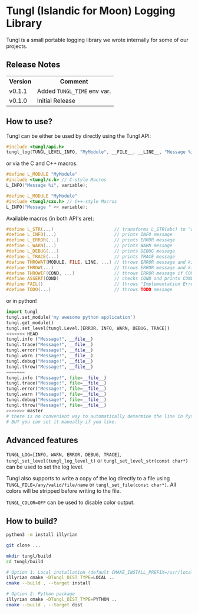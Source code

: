 # Tungl (Islandic for Moon) Logging Library

Tungl is a small portable logging library we wrote internally for some of our
projects.

## Release Notes
<table>
<tr><th>Version</th><th>Comment</th></tr>

<tr><td>v0.1.1</td><td>
Added <code>TUNGL_TIME</code> env var.
</td></tr>

<tr><td>v0.1.0</td><td>
Initial Release
</td></tr>

</table>

## How to use?
Tungl can be either be used by directly using the Tungl API:

```c
#include <tungl/api.h>
tungl_log(TUNGL_LEVEL_INFO, "MyModule", __FILE__, __LINE__, "Message %i", variable);
```

or via the C and C++ macros.

```c
#define L_MODULE "MyModule"
#include <tungl/c.h> // C-style Macros
L_INFO("Message %i", variable);
```

```c++
#define L_MODULE "MyModule"
#include <tungl/cxx.h> // C++-style Macros
L_INFO("Message " << variable);
```

Available macros (in both API's are):
```c++
#define L_STR(...)                       // transforms L_STR(abc) to "abc"
#define L_INFO(...)                      // prints INFO message
#define L_ERROR(...)                     // prints ERROR message
#define L_WARN(...)                      // prints WARN message
#define L_DEBUG(...)                     // prints DEBUG message
#define L_TRACE(...)                     // prints TRACE message
#define THROWAT(MODULE, FILE, LINE, ...) // throws ERROR message and kills the application, reporting FILE and LINE
#define THROW(...)                       // throws ERROR message and kills the application
#define THROWIF(COND, ...)               // throws ERROR message if COND is fulfilled
#define ASSERT(COND)                     // checks COND and prints COND if not successful
#define FAIL()                           // throws "Implementation Error"
#define TODO(...)                        // throws TODO message
```

or in python!
```python
import tungl
tungl.set_module('my awesome python application')
tungl.get_module()
tungl.set_level(tungl.Level.[ERROR, INFO, WARN, DEBUG, TRACE])
<<<<<<< HEAD
tungl.info ("Message!", __file__)
tungl.trace("Message!", __file__)
tungl.error("Message!", __file__)
tungl.warn ("Message!", __file__)
tungl.debug("Message!", __file__)
tungl.throw("Message!", __file__)
=======
tungl.info ("Message!", file=__file__)
tungl.trace("Message!", file=__file__)
tungl.error("Message!", file=__file__)
tungl.warn ("Message!", file=__file__)
tungl.debug("Message!", file=__file__)
tungl.throw("Message!", file=__file__)
>>>>>>> master
# there is no convenient way to automatically determine the line in Python,
# BUT you can set it manually if you like.
```

## Advanced features
```TUNGL_LOG=[INFO, WARN, ERROR, DEBUG, TRACE]```,
```tungl_set_level(tungl_log_level_t)``` or ```tungl_set_level_str(const
char*)``` can be used to set the log level.

Tungl also supports to write a copy of the log directly to a file using
```TUNGL_FILE=/any/valid/file/name``` or ```tungl_set_file(const char*)```. All
colors will be stripped before writing to the file.

```TUNGL_COLOR=OFF``` can be used to disable color output.

## How to build?

```bash
python3 -m install illyrian

git clone ...

mkdir tungl/build
cd tungl/build

# Option 1: Local installation (default CMAKE_INSTALL_PREFIX=/usr/local/ve)
illyrian cmake -DTungl_DIST_TYPE=LOCAL ..
cmake --build . --target install

# Option 2: Python package
illyrian cmake -DTungl_DIST_TYPE=PYTHON ..
cmake --build . --target dist
```

